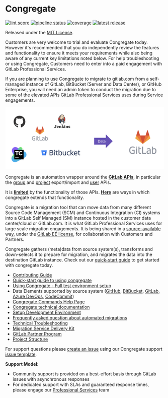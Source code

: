 # Congregate

[![lint score](https://user-content.gitlab-static.net/4ea5cdfa13fa28766d712c48e04ee724de3b84aa/68747470733a2f2f696d672e736869656c64732e696f2f62616467652f6c696e7425323073636f72652d382e39382d626c75652e737667)](https://gitlab.com/gitlab-org/professional-services-automation/tools/migration/congregate/tree/master)
[![pipeline status](https://gitlab.com/gitlab-org/professional-services-automation/tools/migration/congregate/badges/master/pipeline.svg)](https://gitlab.com/gitlab-org/professional-services-automation/tools/migration/congregate/-/pipelines?page=1&scope=all&ref=master)
[![coverage](https://gitlab.com/gitlab-org/professional-services-automation/tools/migration/congregate/badges/master/coverage.svg)](https://gitlab.com/gitlab-org/professional-services-automation/tools/migration/congregate/-/tree/master/congregate/tests)
[![latest release](https://gitlab.com/gitlab-org/professional-services-automation/tools/migration/congregate/-/badges/release.svg)](https://gitlab.com/gitlab-org/professional-services-automation/tools/migration/congregate/-/releases)

>>>
Released under the [MIT License](LICENSE).

Customers are very welcome to trial and evaluate Congregate today. However it's recommended that you do independently review the features and functionality to ensure it meets your requirements while also being aware of any current key limitations noted below. For help troubleshooting or using Congregate, Customers need to enter into a paid engagement with GitLab Professional Services.

If you are planning to use Congregate to migrate to gitlab.com from a self-managed instance of GitLab, BitBucket (Server and Data Center), or GitHub Enterprise, you will need an admin token to conduct the migration due to some of the elevated APIs GitLab Professional Services uses during Service engagements.

>>>

![Congregate](./img/overview.png)

Congregate is an automation wrapper around the [**GitLab APIs**](https://docs.gitlab.com/ee/api/api_resources.html#rest-api-resources), in particular the [group](https://docs.gitlab.com/ee/api/group_import_export.html) and [project](https://docs.gitlab.com/ee/api/project_import_export.html) export/import and [user](https://docs.gitlab.com/ee/api/users.html) APIs.

It is [**limited**](https://gitlab.com/gitlab-org/professional-services-automation/tools/migration/congregate/-/blob/master/customer/famq.md) by the functionality of those APIs. [**Here**](https://gitlab.com/gitlab-org/professional-services-automation/tools/migration/congregate/-/blob/master/customer/gitlab-migration-features-matrix.md) are ways in which congregate extends that functionality.

Congregate is a migration tool that can move data from many different Source Code Management (SCM) and Continuous Integration (CI) systems into a GitLab Self Managed (SM) instance hosted in the customer data center/cloud or GitLab.com. It is what GitLab Professional Services uses for large scale migration engagements. It is being shared in a [source-available](https://about.gitlab.com/solutions/open-source/) way, under the [GitLab EE license](https://en.wikipedia.org/wiki/Source-available_software#GitLab_Enterprise_Edition_License_(EE_License)), for collaboration with Customers and Partners.

Congregate gathers (meta)data from source system(s), transforms and down-selects it to prepare for migration, and migrates the data into the destination GitLab instance. Check out our [quick-start guide](./docs/using-congregate.md#quick-start) to get started with congregate today.

- [Contributing Guide](./docs/contributing.md)
- [Quick-start guide to using congregate](./docs/using-congregate.md#quick-start)
- [Using Congregate - Full test environment setup](./docs/full_setup.md)
- Data Elements supported by source system ([GitHub](./customer/github-migration-features-matrix.md), [BitBucket](./customer/bitbucket-migration-features-matrix.md), [GitLab](./customer/gitlab-migration-features-matrix.md), [Azure DevOps](./customer/ado-migration-features-matrix.md), [CodeCommit](./customer/codecommit-migration-features-matrix.md))
- [Congregate Commands Help Page](./congregate/main.py#L5)
- [Congregate technical documentation](https://gitlab-org.gitlab.io/professional-services-automation/tools/migration/congregate/)
- [Setup Development Environment](./docs/setup-dev-env.md)
- [Frequently asked question about automated migrations](./customer/famq.md)
- [Technical Troubleshooting](./docs/troubleshooting.md)
- [Migration Service Delivery Kit](https://gitlab.com/gitlab-org/professional-services-automation/delivery-kits/migration-template)
- [GitLab Partner Program](https://partners.gitlab.com/English/?ReturnUrl=/prm/English/c/Training)
- [Project Structure](STRUCTURE.md)

For support questions please [create an issue](https://gitlab.com/gitlab-org/professional-services-automation/tools/migration/congregate/-/issues/new?issuable_template=congregate-support) using our Congregate support [issue template](./.gitlab/issue_templates/congregate-support.md). 

**Support Model:**
- Community support is provided on a best-effort basis through GitLab issues with asynchronous responses
- For dedicated support with SLAs and guaranteed response times, please engage our [Professional Services](https://about.gitlab.com/professional-services/) team
